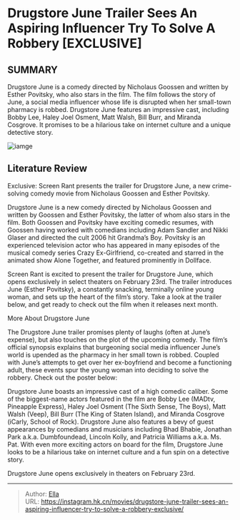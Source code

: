 # Drugstore June Trailer Sees An Aspiring Influencer Try To Solve A Robbery [EXCLUSIVE]


## SUMMARY 



  Drugstore June is a comedy directed by Nicholaus Goossen and written by Esther Povitsky, who also stars in the film.   The film follows the story of June, a social media influencer whose life is disrupted when her small-town pharmacy is robbed.   Drugstore June features an impressive cast, including Bobby Lee, Haley Joel Osment, Matt Walsh, Bill Burr, and Miranda Cosgrove. It promises to be a hilarious take on internet culture and a unique detective story.  

![iamge](https://static1.srcdn.com/wordpress/wp-content/uploads/2024/01/esther-povitsky-and-bill-burr-in-drugstore-june.jpg)

## Literature Review

Exclusive: Screen Rant presents the trailer for Drugstore June, a new crime-solving comedy movie from Nicholaus Goossen and Esther Povitsky.




Drugstore June is a new comedy directed by Nicholaus Goossen and written by Goossen and Esther Povitsky, the latter of whom also stars in the film. Both Goossen and Povitsky have exciting comedic resumes, with Goossen having worked with comedians including Adam Sandler and Nikki Glaser and directed the cult 2006 hit Grandma’s Boy. Povitsky is an experienced television actor who has appeared in many episodes of the musical comedy series Crazy Ex-Girlfriend, co-created and starred in the animated show Alone Together, and featured prominently in Dollface.




Screen Rant is excited to present the trailer for Drugstore June, which opens exclusively in select theaters on February 23rd. The trailer introduces June (Esther Povitsky), a constantly snacking, terminally online young woman, and sets up the heart of the film’s story. Take a look at the trailer below, and get ready to check out the film when it releases next month.


 


 More About Drugstore June 
         

The Drugstore June trailer promises plenty of laughs (often at June’s expense), but also touches on the plot of the upcoming comedy. The film’s official synopsis explains that burgeoning social media influencer June’s world is upended as the pharmacy in her small town is robbed. Coupled with June’s attempts to get over her ex-boyfriend and become a functioning adult, these events spur the young woman into deciding to solve the robbery. Check out the poster below:




          

Drugstore June boasts an impressive cast of a high comedic caliber. Some of the biggest-name actors featured in the film are Bobby Lee (MADtv, Pineapple Express), Haley Joel Osment (The Sixth Sense, The Boys), Matt Walsh (Veep), Bill Burr (The King of Staten Island), and Miranda Cosgrove (iCarly, School of Rock). Drugstore June also features a bevy of guest appearances by comedians and musicians including Bhad Bhabie, Jonathan Park a.k.a. Dumbfoundead, Lincoln Kolly, and Patricia Williams a.k.a. Ms. Pat. With even more exciting actors on board for the film, Drugstore June looks to be a hilarious take on internet culture and a fun spin on a detective story.



Drugstore June opens exclusively in theaters on February 23rd.








---

> Author: [Ella](https://instagram.hk.cn/)  
> URL: https://instagram.hk.cn/movies/drugstore-june-trailer-sees-an-aspiring-influencer-try-to-solve-a-robbery-exclusive/  

